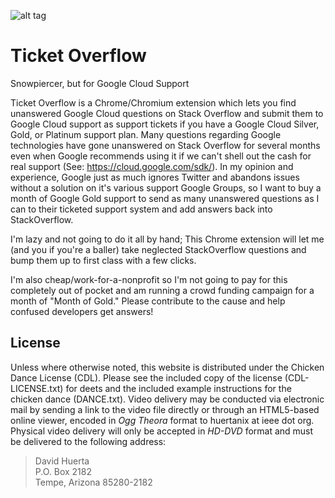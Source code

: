 ![alt tag](http://www.davidhuerta.me/images/ticket_overflow_logo.png)

Ticket Overflow
===============

Snowpiercer, but for Google Cloud Support

Ticket Overflow is a Chrome/Chromium extension which lets you find unanswered Google Cloud questions on Stack Overflow and submit them to Google Cloud support as support tickets if you have a Google Cloud Silver, Gold, or Platinum support plan. Many questions regarding Google technologies have gone unanswered on Stack Overflow for several months even when Google recommends using it if we can't shell out the cash for real support (See: https://cloud.google.com/sdk/). In my opinion and experience, Google just as much ignores Twitter and abandons issues without a solution on it's various support Google Groups, so I want to buy a month of Google Gold support to send as many unanswered questions as I can to their ticketed support system and add answers back into StackOverflow.

I'm lazy and not going to do it all by hand; This Chrome extension will let me (and you if you're a baller) take neglected StackOverflow questions and bump them up to first class with a few clicks.

I'm also cheap/work-for-a-nonprofit so I'm not going to pay for this completely out of pocket and am running a crowd funding campaign for a month of "Month of Gold." Please contribute to the cause and help confused developers get answers!

License
-------

Unless where otherwise noted, this website is distributed under the Chicken Dance License (CDL).  Please see the included copy  of the license (CDL-LICENSE.txt) for deets and the included example instructions for the chicken dance (DANCE.txt).  Video delivery may be conducted via electronic mail by sending a link to the video file directly or through an HTML5-based online viewer, encoded in *Ogg Theora* format to huertanix at ieee dot org.  Physical video delivery will only be accepted in *HD-DVD* format and must be delivered to the following address:

> David Huerta  
> P.O. Box 2182  
> Tempe, Arizona 85280-2182